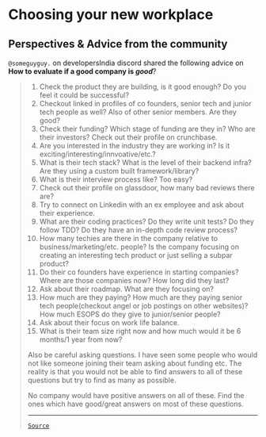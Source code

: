 # Choosing your new workplace

## Perspectives & Advice from the community

`@someguyguy.` on developersIndia discord shared the following advice on **How to evaluate if a good company is _good_**?

<blockquote>

1. Check the product they are building, is it good enough? Do you feel it could be successful?
2. Checkout linked in profiles of co founders, senior tech and junior tech people as well? Also of other senior members. Are they good?
3. Check their funding? Which stage of funding are they in? Who are their investors? Check out their profile on crunchbase.
4. Are you interested in the industry they are working in? Is it exciting/interesting/innvoative/etc.?
5. What is their tech stack? What is the level of their backend infra? Are they using a custom built framework/library?
6. What is their interview process like? Too easy? 
7. Check out their profile on glassdoor, how many bad reviews there are?
8. Try to connect on Linkedin with an ex employee and ask about their experience.
9. What are their coding practices? Do they write unit tests? Do they follow TDD? Do they have an in-depth code review process?
10. How many techies are there in the company relative to business/marketing/etc. people? Is the company focusing on creating an interesting tech product or just selling a subpar product?
11. Do their co founders have experience in starting companies? Where are those companies now? How long did they last?
12. Ask about their roadmap. What are they focusing on?
13. How much are they paying? How much are they paying senior tech people(checkout angel or job postings on other websites)? How much ESOPS do they give to junior/senior people?
14. Ask about their focus on work life balance.
15. What is their team size right now and how much would it be 6 months/1 year from now?

Also be careful asking questions. I have seen some people who would not like someone joining their team asking about funding etc. The reality is that you would not be able to find answers to all of these questions but try to find as many as possible.

No company would have positive answers on all of these. Find the ones which have good/great answers on most of these questions.

---

[`Source`](https://discord.com/channels/669880381649977354/670198758343966740/813748050001788978)

</blockquote>
